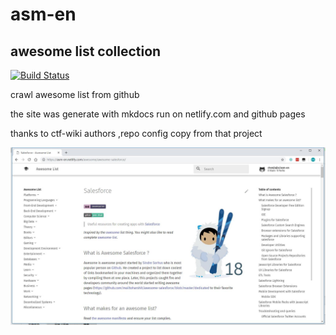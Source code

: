 # asm-en
## awesome list collection

[![Build Status](https://travis-ci.org/icopy-site/asm-en.svg?branch=master)](https://travis-ci.org/icopy-site/asm-en)

crawl awesome list from github

the site was generate with mkdocs run on netlify.com and github pages

thanks to ctf-wiki authors ,repo config copy from that project

![show case](showcase.jpg)